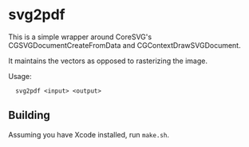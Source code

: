 # svg2pdf

This is a simple wrapper around CoreSVG's CGSVGDocumentCreateFromData and CGContextDrawSVGDocument.

It maintains the vectors as opposed to rasterizing the image.

Usage:
```
  svg2pdf <input> <output>
```

## Building

Assuming you have Xcode installed, run `make.sh`.